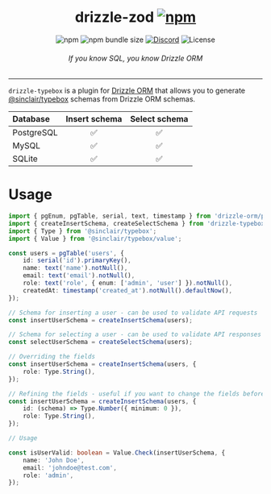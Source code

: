 <div align='center'>
<h1>drizzle-zod <a href=''><img alt='npm' src='https://img.shields.io/npm/v/drizzle-zod?label='></a></h1>
<img alt='npm' src='https://img.shields.io/npm/dm/drizzle-zod'>
<img alt='npm bundle size' src='https://img.shields.io/bundlephobia/min/drizzle-zod'>
<a href='https://discord.gg/yfjTbVXMW4'><img alt='Discord' src='https://img.shields.io/discord/1043890932593987624'></a>
<img alt='License' src='https://img.shields.io/npm/l/drizzle-zod'>
<h6><i>If you know SQL, you know Drizzle ORM</i></h6>
<hr />
</div>

`drizzle-typebox` is a plugin for [Drizzle ORM](https://github.com/drizzle-team/drizzle-orm) that allows you to generate [@sinclair/typebox](https://github.com/sinclairzx81/typebox) schemas from Drizzle ORM schemas.

| Database   | Insert schema | Select schema |
| :--------- | :-----------: | :-----------: |
| PostgreSQL |      ✅       |      ✅       |
| MySQL      |      ✅       |      ✅       |
| SQLite     |      ✅       |      ✅       |

# Usage

```ts
import { pgEnum, pgTable, serial, text, timestamp } from 'drizzle-orm/pg-core';
import { createInsertSchema, createSelectSchema } from 'drizzle-typebox';
import { Type } from '@sinclair/typebox';
import { Value } from '@sinclair/typebox/value';

const users = pgTable('users', {
	id: serial('id').primaryKey(),
	name: text('name').notNull(),
	email: text('email').notNull(),
	role: text('role', { enum: ['admin', 'user'] }).notNull(),
	createdAt: timestamp('created_at').notNull().defaultNow(),
});

// Schema for inserting a user - can be used to validate API requests
const insertUserSchema = createInsertSchema(users);

// Schema for selecting a user - can be used to validate API responses
const selectUserSchema = createSelectSchema(users);

// Overriding the fields
const insertUserSchema = createInsertSchema(users, {
	role: Type.String(),
});

// Refining the fields - useful if you want to change the fields before they become nullable/optional in the final schema
const insertUserSchema = createInsertSchema(users, {
	id: (schema) => Type.Number({ minimum: 0 }),
	role: Type.String(),
});

// Usage

const isUserValid: boolean = Value.Check(insertUserSchema, {
	name: 'John Doe',
	email: 'johndoe@test.com',
	role: 'admin',
});
```
